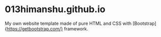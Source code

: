 # 013himanshu.github.io
My own website template made of pure HTML and CSS with [Bootstrap]{https://getbootstrap.com/} framework.
